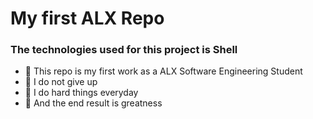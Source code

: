 # My first ALX Repo
### The technologies used for this project is Shell

- 🥇 This repo is my first work as a ALX Software Engineering Student
- 🦋 I do not give up
- 📶 I do hard things everyday
- 🍯 And the end result is greatness
